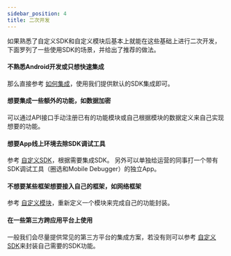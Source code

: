 ```yaml
---
sidebar_position: 4
title: 二次开发
---
```


如果熟悉了自定义SDK和自定义模块后基本上就能在这些基础上进行二次开发，下面罗列了一些使用SDK的场景，并给出了推荐的做法。

#### 不熟悉Android开发或只想快速集成

那么直接参考 [如何集成](http://localhost:3000/growingio-sdk-docs/docs/android/base/Getting%20Started)，使用我们提供默认的SDK集成即可。

#### 想要集成一些额外的功能，如数据加密
可以通过API接口手动注册已有的功能模块或自己根据模块的数据定义来自己实现想要的功能。

#### 想要App线上环境去除SDK调试工具
参考 [自定义SDK](http://localhost:3000/growingio-sdk-docs/docs/android/develop/coutom%20sdk)，根据需要集成SDK。
另外可以单独给运营的同事打一个带有SDK调试工具（圈选和Mobile Debugger）的独立App。

#### 不想要某些框架想要接入自己的框架，如网络框架
参考 [自定义模块](http://localhost:3000/growingio-sdk-docs/docs/android/develop/custom%20module)，重新定义一个模块来完成自己的功能封装。

#### 在一些第三方跨应用平台上使用
一般我们会尽量提供常见的第三方平台的集成方案，若没有则可以参考 [自定义SDK](http://localhost:3000/growingio-sdk-docs/docs/android/develop/coutom%20sdk)来封装自己需要的SDK功能。